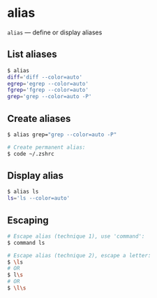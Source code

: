 # alias

`alias` — define or display aliases

## List aliases
```bash
$ alias
diff='diff --color=auto'
egrep='egrep --color=auto'
fgrep='fgrep --color=auto'
grep='grep --color=auto -P'
```

## Create aliases
```bash
$ alias grep="grep --color=auto -P"

# Create permanent alias:
$ code ~/.zshrc
```

## Display alias
```bash
$ alias ls
ls='ls --color=auto'
```

## Escaping
```bash
# Escape alias (technique 1), use 'command':
$ command ls

# Escape alias (technique 2), escape a letter:
$ \ls
# OR
$ l\s
# OR
$ \l\s
```
